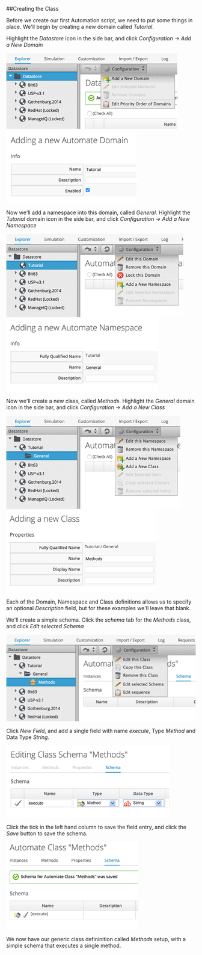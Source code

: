 ##Creating the Class

Before we create our first Automation script, we need to put some things in place. We'll begin by creating a new domain called _Tutorial_.

Highlight the _Datastore_ icon in the side bar, and click _Configuration -> Add a New Domain_

![Screenshot](images/screenshot1.png)
![Screenshot](images/screenshot2.png)

Now we'll add a namespace into this domain, called _General_. Highlight the _Tutorial_ domain icon in the side bar, and click _Configuration -> Add a New Namespace_

![Screenshot](images/screenshot3.png)
![Screenshot](images/screenshot4.png)

Now we'll create a new class, called _Methods_. Highlight the _General_ domain icon in the side bar, and click _Configuration -> Add a New Class_

![Screenshot](images/screenshot5.png)
![Screenshot](images/screenshot6.png)

Each of the Domain, Namespace and Class definitions allows us to specify an optional _Description_ field, but for these examples we'll leave that blank.

We'll create a simple schema. Click the _schema_ tab for the _Methods_ class, and click _Edit selected Schema_

![Screenshot](images/screenshot7.png)

Click _New Field_, and add a single field with name _execute_, Type _Method_ and Data Type _String_. 

![Screenshot](images/screenshot8.png)

Click the tick in the left hand column to save the field entry, and click the _Save_ button to save the schema.

![Screenshot](images/screenshot9.png)

We now have our generic class defininition called _Methods_ setup, with a simple schema that executes a single method.

